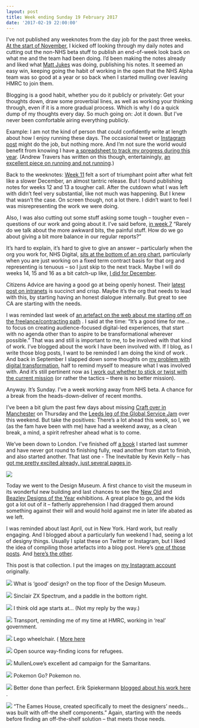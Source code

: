 ```yaml
---
layout: post
title: Week ending Sunday 19 February 2017
date: '2017-02-19 22:00:00'
---
```

I’ve not published any weeknotes from the day job for the past three weeks. [At the start of November](//www.ermlikeyeah.com/weeknotes-s01e01/),  I kicked off looking through my daily notes and cutting out the non-NHS beta stuff to publish an end-of-week look back on what me and the team had been doing. I’d been making the notes already and liked what [Matt Jukes](//twitter.com/jukesie) was doing, publishing his notes. It seemed an easy win, keeping going the habit of working in the open that the NHS Alpha team was so good at a year or so back when I started mulling over leaving HMRC to join them.

Blogging is a good habit, whether you do it publicly or privately: Get your thoughts down, draw some proverbial lines, as well as working your thinking through, even if it is a more gradual process. Which is why I do a quick dump of my thoughts every day. So much going on: Jot it down. But I’ve never been comfortable airing everything publicly.

Example: I am not the kind of person that could confidently write at length about how I enjoy running these days. The occasional tweet or [Instagram post](//www.instagram.com/p/BQqVbD3gUGS/) might do the job, but nothing more. And I’m not sure the world would benefit from knowing I have [a spreadsheet to track my progress during this year](//docs.google.com/spreadsheets/d/1F2nRNiXFHj_vUG1NbLq6U7MR0PKTZ1WEyNeqN-6OhJg/edit?usp=sharing). (Andrew Travers has written on this though, entertainingly, [an excellent piece on running and not running](http://trvrs.co/journal/running-not-running).)

Back to the weeknotes: [Week 11](/weeknotes-s01e11/) felt a sort of triumphant point after what felt like a slower December, an almost tantric release. But I found publishing notes for weeks 12 and 13 a tougher call. After the cutdown what I was left with didn’t feel very substantial, like not much was happening. But I knew that wasn’t the case. On screen though, not a lot there. I didn’t want to feel I was misrepresenting the work we were doing.

Also, I was also cutting out some stuff asking some tough – tougher even – questions of our work and going about it. I’ve said before, [in week 7](/weeknotes-s01e07/) “Rarely do we talk about the more awkward bits, the painful stuff. How do we go about giving a bit more balance in our regular reports?”

It’s hard to explain, it’s hard to give to give an answer – particularly when the org you work for, NHS Digital, [sits at the bottom of an org chart](//twitter.com/ermlikeyeah/status/830003880041672705), particularly when you are just working on a fixed term contract basis for that org and representing is tenuous – so I just skip to the next track. Maybe I will do weeks 14, 15 and 16 as a bit catch-up like, [I did for December](/weeknotes-s01e08-s01e09-s01e10/).

Citizens Advice are having a good go at being openly honest. Their [latest post on intranets](//medium.com/citizens-advice/moving-beyond-the-intranet-30419a2e39dd#.cpy8xxbjc) is succinct and crisp. Maybe it’s the org that needs to lead with this, by starting having an honest dialogue internally. But great to see CA are starting with the needs.

I was reminded last week of [an artefact on the web about me starting off on the freelance/contracting path](//www.prolificnorth.co.uk/2014/03/simon-wilson-to-become-consultant-after-unexpected-departure-from-home/) . I said at the time: “It’s a good time for me… to focus on creating audience-focused digital-led experiences, that start with no agenda other than to aspire to be transformational wherever possible.” That was and still is important to me, to be involved with that kind of work. I’ve blogged about the work I have been involved with. If I blog, as I write those blog posts, I want to be reminded I am doing the kind of work . And back in September I slapped down some thoughts on [my problem with digital transformation](/my-problem-with-digital-transformation/), half to remind myself to measure what I was involved with. And it’s still pertinent now as [I work out whether to stick or twist with the current mission](//twitter.com/ermlikeyeah/status/827055497811464192) (or rather the tactics – there is no better mission).

Anyway. It’s Sunday. I’ve a week working away from NHS beta. A chance for a break from the heads-down-deliver of recent months.

I’ve been a bit glum the past few days about missing [Craft over in Manchester](//twitter.com/crftmcr) on Thursday and the [Leeds leg of the Global Service Jam](//twitter.com/GSJLeeds) over this weekend. But take the positives: There’s a lot ahead this week, so I, we (as the fam have been with me) have had a weekend away, as a clean break, a mind, a spirit refresher ahead what is to come.

We’ve been down to London. I’ve finished off [a book](//www.instagram.com/p/BQr6pjJAy3C/) I started last summer and have never got round to finishing fully, read another from start to finish, and also started another. That last one - The Inevitable by Kevin Kelly – has [got me pretty excited already, just several pages in](//www.instagram.com/p/BQsPVb5A9S7/).

![](/assets/2017-02-19-kindle.jpeg)

Today we went to the Design Museum. A first chance to visit the museum in its wonderful new building and last chances to see the [New Old](//designmuseum.org/things-to-do/talks-and-events/pop-up-exhibitions/new-old) and [Beazley Designs of the Year](//designmuseum.org/exhibitions/beazley-designs-of-the-year) exhibitions. A great place to go, and the kids got a lot out of it – fatherly apprehension I had dragged them around something against their will and would hold against me in later life abated as we left.

I was reminded about last April, out in New York. Hard work, but really engaging. And I blogged about a particularly fun weekend I had, seeing a lot of designy things. Usually I splat these on Twitter or Instagram, but I liked the idea of compiling those artefacts into a blog post. Here’s [one of those posts](/cooper-hewitt-nyc/). And [here’s the other](/sunday-design-stuff-in-nyc/).

This post is that collection. I put the images on [my Instagram account](//www.instagram.com/idlesi/) originally.

![](/assets/2017-02-19-what-is.jpeg)
What is ‘good’ design? on the top floor of the Design Museum.

![](/assets/2017-02-19-zx.jpeg)
Sinclair ZX Spectrum, and a paddle in the bottom right.

![](/assets/2017-02-19-too-old.jpeg)
I think old age starts at… (Not my reply by the way.)

![](/assets/2017-02-19-transport.jpeg)
Transport, reminding me of my time at HMRC, working in ‘real’ government.

![](/assets/2017-02-19-lego-wheelchair.jpeg)
Lego wheelchair. ( [More here](//gizmodo.com/legos-first-minifigure-in-a-wheelchair-is-embarrassingl-1755673015.)

![](/assets/2017-02-19-signage.jpeg)
Open source way-finding icons for refugees.

![](/assets/2017-02-19-samaritans.jpeg)
MullenLowe’s excellent ad campaign for the Samaritans.

![](/assets/2017-02-19-pokemon-go.jpeg)
Pokemon Go? Pokemon no.

![](/assets/2017-02-19-better-done.jpeg)
Better done than perfect. Erik Spiekermann [blogged about his work here](//spiekermann.com/en/new-posters/) .

![](/assets/2017-02-19-eames.jpeg)
“The Eames House, created specifically to meet the designers’ needs… was built with off-the shelf components.” Again, starting with the needs before finding an off-the-shelf solution – that meets those needs.
